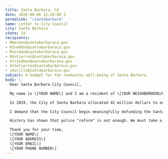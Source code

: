 ```yaml
---
title: Santa Barbara, CA
date: 2020-06-06 12:29:00 Z
permalink: "/santabarbara"
name: Letter to City Council
city: Santa Barbara
state: CA
recipients:
- MHarmon@santabarbaraca.gov
- KSneddon@santabarbaraca.gov
- MJordan@santabarbaraca.gov
- OGutierrez@santabarbaraca.gov
- efriedman@santabarbaraca.gov
- AlGutierrez@santabarbaraca.gov
- cmurillo@santabarbaraca.gov
subject: A budget for the community well-being of Santa Barbara
body: |-
  Dear Santa Barbara City Council,

  My name is \[YOUR NAME\] and I am a resident of \[YOUR NEIGHBORHOOD/DISTRICT\]. I am writing to demand that the Santa Barbara City Council adopt a city budget that prioritizes community wellbeing, and redirects funding away from the police.

  In 2019, the City of Santa Barbara allocated 42 million dollars to our police system, an inordinate 32% of our total budget. This is compared to just $13 million allocated towards community development (9.2% of the budget). Within the community development budget, 1.05 million was projected to be spent on human services  (0.07% of the city's budget), with no money at all appropriated for housing development.

  I demand that the City Council begin meaningfully defunding the Santa Barbara Police Department and re-allocate those funds to programs proven to more effectively promote a safe and equitable community: community-based mental health services, substance abuse treatment services, affordable housing programs, and more. I demand a budget that reflects the actual needs of Santa Barbara residents.

  History has shown that police "reform" is not enough. We must take a hard look at the ways that the current system in place fails to serve--and in fact actively harms--our community, and come together to reimagine the role of police in our city.

  Thank you for your time,
  \[YOUR NAME\]
  \[YOUR ADDRESS\]
  \[YOUR EMAIL\]
  \[YOUR PHONE NUMBER\]
---
```


